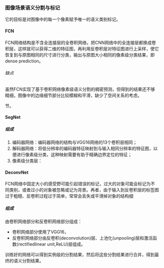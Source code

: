 ### 图像场景语义分割与标记

它的目标是对图像中的每一个像素赋予唯一的语义类别标记。



#### FCN

FCN网络结构是不含全连接层的全卷积网络，把CNN网络中的全连接层都换成卷积层，这样就可以获得二维的特征图，再利用反卷积层对特征图进行上采样，使它恢复到与原图相同的尺寸进行分类，输出与原图大小相同的像素级分类结果，即dense prediction。



###### 缺点

虽然FCN实现了基于卷积网络像素级语义分割的稠密预测，但得到的结果还不够精细，图像中的边缘细节部分比较模糊和平滑，缺少了空间关系的考虑。

节。



#### SegNet

##### 组成

1. 编码器网络：编码器网络的结构与VGG16网络的13个卷积层相同；
2. 解码器网络：将低分辨率的编码器特征映射到与输入相同分辨率的特征图，以便进行像素级分类，这种映射需要有助于精确边界定位的特征；
3. 像素级分类层：



#### DeconvNet

FCN网络中固定大小的感受野可能引起错误的标记，过大的对象可能会标记为不同类别，或者过小的对象被忽略或记为背景。再者，由于输入到反卷积层的标签图过于粗糙、反卷积过程过于简单，常常会丢失或平滑掉对象的结构细 

##### 组成

由卷积网络部分和反卷积网络部分组成：

- 卷积网络部分使用了VGG16，
- 反卷积网络部分由反卷积(deconvolution)层、上池化(unpooling)层和激活函数(rectifiedlinear unit,ReLU)层组成。

训练好的网络可以得到实例级的分割结果，然后将这些分割结果进行合并，得到最终的语义分割结果。